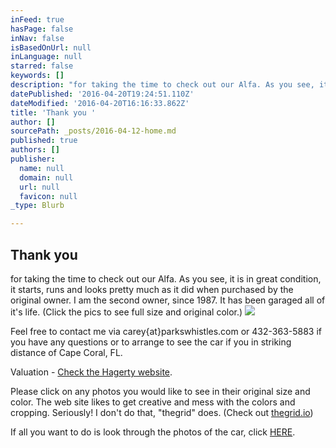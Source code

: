 ```yaml
---
inFeed: true
hasPage: false
inNav: false
isBasedOnUrl: null
inLanguage: null
starred: false
keywords: []
description: "for taking the time to check out our Alfa. As you see, it is in great condition, it starts, runs and looks pretty much as it did when purchased by the original owner. I am the second owner, since 1987. It has been garaged all of it's life. (Click the pics to see full size and original color.) "
datePublished: '2016-04-20T19:24:51.110Z'
dateModified: '2016-04-20T16:16:33.862Z'
title: 'Thank you '
author: []
sourcePath: _posts/2016-04-12-home.md
published: true
authors: []
publisher:
  name: null
  domain: null
  url: null
  favicon: null
_type: Blurb

---
```

## Thank you 

for taking the time to check out our Alfa. As you see, it is in great condition, it starts, runs and looks pretty much as it did when purchased by the original owner. I am the second owner, since 1987\. It has been garaged all of it's life. (Click the pics to see full size and original color.) ![](https://the-grid-user-content.s3-us-west-2.amazonaws.com/06feaa76-6fbe-490a-90ea-59ea45b17b6b.jpg)

Feel free to contact me via carey{at}parkswhistles.com or 432-363-5883 if you have any questions or to arrange to see the car if you in striking distance of Cape Coral, FL. 

Valuation - [Check the Hagerty website][0].

Please click on any photos you would like to see in their original size and color. The web site likes to get creative and mess with the colors and cropping. Seriously! I don't do that, "thegrid" does. (Check out [thegrid.io][1])

If all you want to do is look through the photos of the car, click [HERE][2]. 

[0]: https://www.hagerty.com/apps/valuationtools/1981-Alfa_Romeo-Spider-Veloce
[1]: https://thegrid.io/
[2]: https://goo.gl/photos/qZZif3NbKGyvfqq69